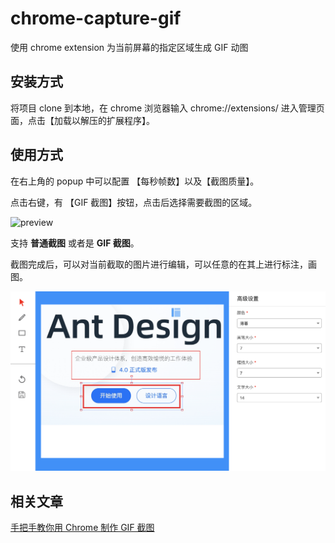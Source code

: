 # chrome-capture-gif
使用 chrome extension 为当前屏幕的指定区域生成 GIF 动图

## 安装方式
将项目 clone 到本地，在 chrome 浏览器输入 chrome://extensions/ 进入管理页面，点击【加载以解压的扩展程序】。

## 使用方式
在右上角的 popup 中可以配置 【每秒帧数】以及【截图质量】。

点击右键，有 【GIF 截图】按钮，点击后选择需要截图的区域。

![preview](https://github.com/shenmaxg/chrome-capture-gif/blob/main/images/preview.gif)

支持 **普通截图** 或者是 **GIF 截图**。

截图完成后，可以对当前截取的图片进行编辑，可以任意的在其上进行标注，画图。

![editor](https://github.com/shenmaxg/chrome-capture-gif/blob/main/images/editor.png)


## 相关文章

[手把手教你用 Chrome 制作 GIF 截图](https://zhuanlan.zhihu.com/p/390649404)